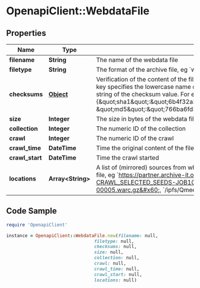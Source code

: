 # OpenapiClient::WebdataFile

## Properties

Name | Type | Description | Notes
------------ | ------------- | ------------- | -------------
**filename** | **String** | The name of the webdata file | 
**filetype** | **String** | The format of the archive file, eg &#x60;warc&#x60;, &#x60;wat&#x60;, &#x60;cdx&#x60;  | 
**checksums** | [**Object**](.md) | Verification of the content of the file.  Must include at least one of MD5 or SHA1.  The key specifies the lowercase name of the algorithm; the element is a hexadecimal string of the checksum value.  For example: {\&quot;sha1\&quot;:\&quot;6b4f32a3408b1cd7db9372a63a2053c3ef25c731\&quot;, \&quot;md5\&quot;:\&quot;766ba6fd3a257edf35d9f42a8dd42a79\&quot;}  | 
**size** | **Integer** | The size in bytes of the webdata file | [optional] 
**collection** | **Integer** | The numeric ID of the collection | [optional] 
**crawl** | **Integer** | The numeric ID of the crawl | [optional] 
**crawl_time** | **DateTime** | Time the original content of the file was crawled | [optional] 
**crawl_start** | **DateTime** | Time the crawl started | [optional] 
**locations** | **Array&lt;String&gt;** | A list of (mirrored) sources from which to retrieve (identical copies of) the webdata file, eg &#x60;https://partner.archive-it.org/webdatafile/ARCHIVEIT-4567-CRAWL_SELECTED_SEEDS-JOB1000016543-20170107214356419-00005.warc.gz&#x60;, &#x60;/ipfs/Qmee6d6b05c21d1ba2f2020fe2db7db34e&#x60;  | 

## Code Sample

```ruby
require 'OpenapiClient'

instance = OpenapiClient::WebdataFile.new(filename: null,
                                 filetype: null,
                                 checksums: null,
                                 size: null,
                                 collection: null,
                                 crawl: null,
                                 crawl_time: null,
                                 crawl_start: null,
                                 locations: null)
```



